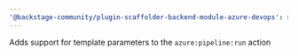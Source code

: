 ```yaml
---
'@backstage-community/plugin-scaffolder-backend-module-azure-devops': minor
---
```


Adds support for template parameters to the `azure:pipeline:run` action
